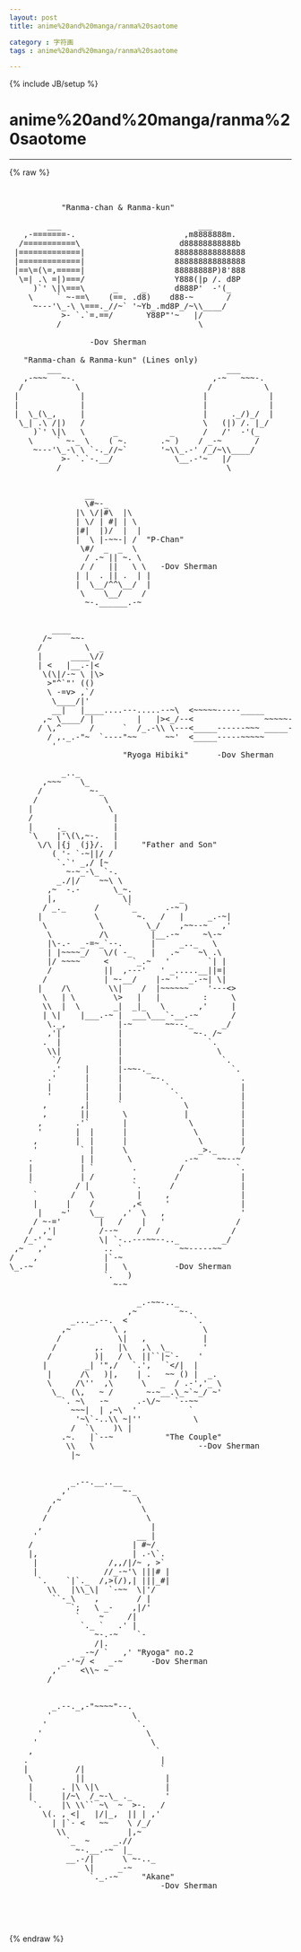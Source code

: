 ```yaml
---
layout: post
title: anime%20and%20manga/ranma%20saotome
category : 字符画
tags : anime%20and%20manga/ranma%20saotome
---
```

{% include JB/setup %}
# anime%20and%20manga/ranma%20saotome
---
{% raw %}
<pre>


           &quot;Ranma-chan &amp; Ranma-kun&quot;

        ___                             ___
   ,-=======-.                       ,m8888888m.
  /===========\                     d88888888888b
 |=============|                   888888888888888
 |=============|                   888888888888888
 |==\=(\=,=====|                   88888888P)8&#039;888
  \=| .\ =|)===/                   Y888(|p /. d8P
     )`&#039; \|\===\      _     _      d888P&#039;  -&#039;(_
    \     ` ~-==\    (==. .d8)    d88-~       /
     ~---&#039;\_-\ \===._//~` &#039;~Yb_.md8P_/~\\____/
           &gt;- `.`=.==/       Y88P&quot;&#039;~   |/
          /                             \
                                          
                 -Dov Sherman           

   &quot;Ranma-chan &amp; Ranma-kun&quot; (Lines only)
        ___                                   ___
   ,-~~~   ~-.                             ,-~   ~~~-.
  /           \                           /           \
 |             |                         |             |
 |             |                         |             |
 |  \_(\_,     |                         |     ._/)_/  |
  \_| .\ /|)   /                         \   (|) /. |_/
     )`&#039; \|\   \      _           _      /   /&#039;  -&#039;(_
    \     ` ~-_ \    ( ~.       .~ )    / _-~       /
     ~---&#039;\_-\ \ `-._//~`       &#039;~\\_.-&#039; /_/~\\____/
           &gt;- `.`-.__/             \__.-&#039;~   |/
          /                                   \


                __ 
                \#~-_
              |\ \/|#\  |\
              | \/ | #| | \
              |#|  |)/  |  |
              |  \ |-~~-| /  &quot;P-Chan&quot;
               \#/  _  _  \
                / .~ || ~. \
               / /   ||   \ \   -Dov Sherman
              | |  . || .  | |
              |  \__/^^\__/  |
               \    \__/    /
                ~-.______.-~


         ____
       /~    ~~-
      /         \  _
      |      ____\//
      | &lt;   |__.-|&lt;
       \(\|/-~ \ |\&gt;
        &gt;&quot;^`&quot;&#039; (()
        \ -=v&gt; ,`/
         \____/|&#039;                          
         __|   |____....---.....--~\  &lt;~~~~~-----_____
       ,~ \____/ |         |   |&gt;&lt;_/--&lt;               ~~~~~--{v\
      / \,^      /      `  /_.-\\ \---&lt;_____------~~~ _____--{^/ 
        / ,._.-&quot;~  `----&quot;~~      ~~&#039;  &lt;_____-----~~~~~
         &#039;
                        &quot;Ryoga Hibiki&quot;      -Dov Sherman

           _.._
       ,~~~    \_
      /          ~-_
     /              \
    |                \
    /                 |
    |     ._          |
    `\    |&#039;\(\,~-.   |
      \/\ |{j  (j}/.  |     &quot;Father and Son&quot;
         ( &#039;- `-~||/ /
          `.`&#039; _,/ [~
            ~-~_-\_ `-.
          _./|/    ~~\ \
        ,~  -.-       \_~.
        |,              \|          _
       / _._      /      `_      .-~ )
      |           \        ~.   /   |     _.-~|
       \           \         \_/    ,~~--~   ,&#039;
        \          /\         |__.-~     ~\-~ 
        |\-.-  _-=~_`--.      |     _.._   \
        | |~~~~_/   \/( -_    |   .~    ~\ .\
        |/ ~~~~     &lt;     `_.~   &#039;        `| |
        /           ||  ,---&#039;   &#039; _.....__||=|
       /            | ~-__/    |-~ &#039;  _.-~| \|
      |    /\        \\|    /  |~~~~~~    &#039;---&lt;&gt;
       \   | \        \&gt;   |   |         :     \
       \\  |  \       _|  _|_   \       ,&#039;     |
       | \|    |___.-~ |  ___\___`-__.-~       /
        \._,           |-~       ~~--._      _/
        ,&#039;|            |               ~-. /~
       .  |            |                  `.
        \\|            |                    \
         `/            |                     `.
         .&#039;     |      |-~~-._                 `.
        .&#039;      |      |      ~-.                .
        |       |      |         `.              |
        &#039;       |      |           `.            |
       ,       ,|      `             \           |
       ,       ||       \            |           |
      ,       .&#039;`       |             \          |
      &#039;       |  |      |              \         |
     ,        |  |      |               \        |
     &#039;         ` |      \               _&gt;._     /
    .          | |       \           .-~    ~~--~
    |          | `        .         /           `.
    |          | /        .        /             |
    `         / |         `.      /              |
     `       /   \         |     ,               |
     |      |    /        ,&lt;     &#039;               |
      |    ~&#039;    \__    ,&#039;  \   ,                &#039;
     / ~-=&#039;        |   /    |   &#039;               /
    /  ,&#039;|         /--~    /   /               /
   /_-&#039; ~          \| `-..---~~--.._         _/
 ,~   ,&#039;            .. `            ~~-----~~
/    ,              |`-~ 
\_.-~               |   \          -Dov Sherman
                    `.   )
                      ~-~

                           _.-~~-.._
                         ,~         ~-.
             _..._.--.  &lt;              `.
           ,~         \ ,                \
          /            \|   ,            |
         /        ,.   |\   ,\  \_       &#039;
        /         )|   / \  ||``|~`-    &#039;
       |        _| &#039;&quot;,/   `.&#039;,   `&lt;/|  |
        |      /\   )|,    | .   ~~ () |  _.
        \     /\&#039;&#039;  ,\      \   _  / .-&#039;,&#039;_ \
         \_  (\,   ~ /       ~-~__.\_~`~_/ ~&#039;
           `. ~\   -~      .-\/~   `--~~ 
             ~~~|  | ,~\  &#039;           `
              &#039;~\`-..\\ ~|&#039;&#039;           \
             /  `\    )\ |
           .~.   |`--~           &quot;The Couple&quot;   
            \\   \                      --Dov Sherman
             |~   


             _.--.__..__
           ,&#039;           ~-_
         ,~                \
        /                   \
       /                     \
      ,                       |
     &#039;                     __ |
    /                     | #~/
    |,                    | .-\`.
     |               /,,/|/~ , &gt;`
     |              //_-~&#039;\ |||# |
      `.    `|`._  /,&gt;(/),| |||_#|
        \\   |\\_\|  `-~~  \|&#039;/
         ``-_\    ,        / |
             `;   \ _-    ,|/&#039;
              `    ~     /|
               `._ `   .&#039; |
                  ~-.-~    `-
                  /|.
               _-~/ `   ,&#039; &quot;Ryoga&quot; no.2
           _-&#039;~/ &lt;   _-~      -Dov Sherman
         ,&#039;    &lt;\\~ ~ 
        /


         _.--._,-&quot;~~~~&quot;--.
        &#039;                 \
       &#039;                   `.
      &#039;                      \ 
     &#039;                        \
    ,                          ` 
   .                            |
   |          /|                `
    \         ||                 |
    |      . |\ \|\              |
    |      |/~\  /_~-\_ ._       &#039;
     `.    |\ \\`` ~\  ~  &gt;-.   /
       \(. , &lt;|   |/|_,  || | ,&#039;
         | |`- &lt;   ~~    \ /_/
          \\             |,~
            `_  ~     _.//
              ~-.__.-~  |_
            __.-/|      \ ~-.._
                \|     _-~
                 `._.-~     &quot;Akane&quot;
                                -Dov Sherman



 </pre>
{% endraw %}
